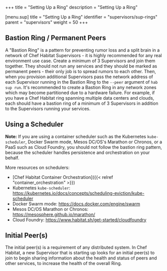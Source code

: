 +++
title = "Setting Up a Ring"
description = "Setting Up a Ring"


[menu.sup]
    title = "Setting Up a Ring"
    identifier = "supervisors/sup-rings"
    parent = "supervisors"
    weight = 50
+++

## Bastion Ring / Permanent Peers

A "Bastion Ring" is a pattern for preventing rumor loss and a split brain in a network of Chef Habitat Supervisors - it is highly recommended for any real environment use case. Create a minimum of 3 Supervisors and join them together. They should not run any services and they should be marked as permanent peers - their only job is to spread rumors to each other. Then, when you provision additional Supervisors pass the network address of each Supervisor running in the Bastion Ring to the `--peer` argument of `hab sup run`. It's recommended to create a Bastion Ring in any network zones which may become partitioned due to a hardware failure. For example, if you have a Chef Habitat ring spanning multiple data centers and clouds, each should have a bastion ring of a minimum of 3 Supervisors in addition to the Supervisors running your services.

## Using a Scheduler

**Note:** If you are using a container scheduler such as the Kubernetes `kube-scheduler`, Docker Swarm mode, Mesos DC/OS's Marathon or Chronos, or a PaaS such as Cloud Foundry, you should not follow the bastion ring pattern, because the scheduler handles persistence and orchestration on your behalf.

More resources on schedulers:

- [Chef Habitat Container Orchestration]({{< relref "container_orchestration" >}})
- Kubernetes `kube-scheduler`: https://kubernetes.io/docs/concepts/scheduling-eviction/kube-scheduler
- Docker Swarm mode: https://docs.docker.com/engine/swarm
- Mesos DC/OS Marathon or Chronos: https://mesosphere.github.io/marathon/
- Cloud Foundry: https://www.habitat.sh/get-started/cloudfoundry

## Initial Peer(s)

The initial peer(s) is a requirement of any distributed system. In Chef Habitat, a new Supervisor that is starting up looks for an initial peer(s) to join to begin sharing information about the health and status of peers and other services, to increase the health of the overall Ring.
